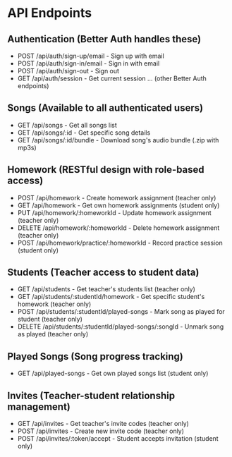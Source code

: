 # API Endpoints

## Authentication (Better Auth handles these)

- POST /api/auth/sign-up/email - Sign up with email
- POST /api/auth/sign-in/email - Sign in with email
- POST /api/auth/sign-out - Sign out
- GET /api/auth/session - Get current session
  ... (other Better Auth endpoints)

## Songs (Available to all authenticated users)

- GET /api/songs - Get all songs list
- GET /api/songs/:id - Get specific song details
- GET /api/songs/:id/bundle - Download song's audio bundle (.zip with mp3s)

## Homework (RESTful design with role-based access)

- POST /api/homework - Create homework assignment (teacher only)
- GET /api/homework - Get own homework assignments (student only)
- PUT /api/homework/:homeworkId - Update homework assignment (teacher only)
- DELETE /api/homework/:homeworkId - Delete homework assignment (teacher only)
- POST /api/homework/practice/:homeworkId - Record practice session (student only)

## Students (Teacher access to student data)

- GET /api/students - Get teacher's students list (teacher only)
- GET /api/students/:studentId/homework - Get specific student's homework (teacher only)
- POST /api/students/:studentId/played-songs - Mark song as played for student (teacher only)
- DELETE /api/students/:studentId/played-songs/:songId - Unmark song as played (teacher only)

## Played Songs (Song progress tracking)

- GET /api/played-songs - Get own played songs list (student only)

## Invites (Teacher-student relationship management)

- GET /api/invites - Get teacher's invite codes (teacher only)
- POST /api/invites - Create new invite code (teacher only)
- POST /api/invites/:token/accept - Student accepts invitation (student only)

